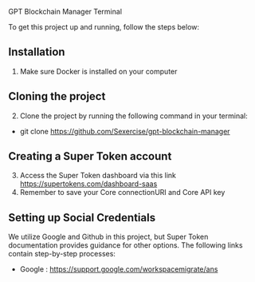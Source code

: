 GPT Blockchain Manager Terminal

To get this project up and running, follow the steps below:

## Installation
1. Make sure Docker is installed on your computer

## Cloning the project
2. Clone the project by running the following command in your terminal:
  * git clone https://github.com/Sexercise/gpt-blockchain-manager

## Creating a Super Token account
3. Access the Super Token dashboard via this link https://supertokens.com/dashboard-saas
4. Remember to save your Core connectionURI and Core API key

## Setting up Social Credentials
We utilize Google and Github in this project, but Super Token documentation provides guidance for other options. The following links contain step-by-step processes:
  * Google : https://support.google.com/workspacemigrate/ans